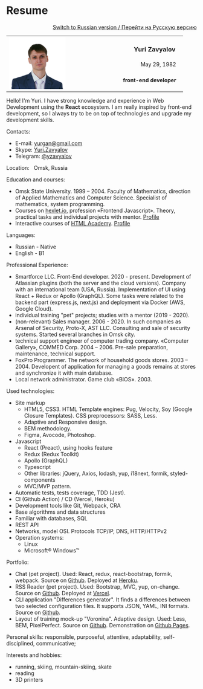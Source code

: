 
# Resume

<p align=right>
  <a href="/README.md">Switch to Russian version / Перейти на Русскую версию</a>
</p>

<table width="100%">
  <col width="25%">
  <col width="25%">
  <col width="50%">
  <tr>
    <td rowspan="3" colspan="2" width="33%">
      <img src="assets/me320-whitebg.png" alt="Photo" width="150">
    </td>
    <td align="right">
      <h3>&nbsp;&nbsp;&nbsp;&nbsp;&nbsp;&nbsp;&nbsp;&nbsp;&nbsp;&nbsp;&nbsp;&nbsp;&nbsp;&nbsp;&nbsp;&nbsp;&nbsp;&nbsp;&nbsp;&nbsp;&nbsp;&nbsp;Yuri Zavyalov&nbsp;&nbsp;&nbsp;</h3>
    </td>
  </tr>
  <tr>
    <td align="right">
      May 29, 1982&nbsp;&nbsp;&nbsp;
    </td>
  </tr>
  <tr>
    <td align="right">
      <h4>front-end developer&nbsp;&nbsp;&nbsp;</h4>
    </td>
  </tr>
</table>

Hello! I'm Yuri. I have strong knowledge and experience in Web Development using the **React** ecosystem.  I am really inspired by front-end development, so I always try to be on top of technologies and upgrade my development skills.

Contacts:
* E-mail: 	[yurgan@gmail.com](mailto:yurgan@gmail.com)
* Skype:			[Yuri.Zavyalov](skype:yuri.zavyalov)
* Telegram: [@yzavyalov](https://telegram.me/yzavyalov)

Location: &nbsp; Omsk, Russia

Education and courses:
* Omsk State University. 1999 – 2004.  Faculty of Mathematics, 
direction of Applied Mathematics and Computer Science. 
Specialist of mathematics, system programming.
* Courses on [hexlet.io](https://hexlet.io), profession «Frontend Javascript». Theory, practical tasks and individual projects with mentor. [Profile](https://ru.hexlet.io/u/yzav)
* Interactive courses of [HTML Academy](https://htmlacademy.ru). [Profile](https://htmlacademy.ru/profile/yz)

Languages:
* Russian - Native
* English - B1 

Professional Experience:
* Smartforce LLC. Front-End developer. 2020 - present. Development of Atlassian plugins (both the server and the cloud versions). Company with an international team (USA, Russia). Implementation of UI using React + Redux or Apollo (GraphQL). Some tasks were related to the backend part (express.js, next.js) and deployment via Docker (AWS, Google Cloud).
* individual training "pet" projects; studies with a mentor (2019 - 2020).
* (non-relevant) Sales manager. 2006 - 2020. In such companies as Arsenal of Security, Proto-X, AST LLC. Consulting and sale of security systems. Started several branches in Omsk city.
* technical support engineer of computer trading company. «Computer Gallery», COMMED Corp. 2004 – 2006. Pre-sale preparation, maintenance, technical support.
* FoxPro Programmer. The network of household goods stores. 2003 – 2004. Developent of application for managing a goods remains at stores and synchronize it with main database.
* Local network administrator. Game club «BIOS». 2003.

Used technologies:
* Site markup
    * HTML5, CSS3. HTML Template engines: Pug, Velocity, Soy (Google Closure Templates). CSS preprocessors: SASS, Less.
    * Adaptive and Responsive design.
    * BEM methodology.
    * Figma, Avocode, Photoshop.
* Javascript
    * React (Preact), using hooks feature
    * Redux (Redux Toolkit)
    * Apollo (GraphQL)
    * Typescript
    * Other libraries: jQuery, Axios, lodash, yup, i18next, formik, styled-components
    * MVC/MVP pattern.
* Automatic tests, tests coverage, TDD (Jest).
* CI (Github Action) / CD (Vercel, Heroku)
* Development tools like Git, Webpack, CRA
* Base algorithms and data structures
* Familiar with databases, SQL
* REST API
* Networks, model OSI. Protocols TCP/IP, DNS, HTTP/HTTPv2
* Operation systems:
    * Linux
    * Microsoft® Windows™

Portfolio:
* Chat (pet project). Used: React, redux, react-bootstrap, formik, webpack. Source on [Github](https://github.com/u-master/frontend-project-lvl4). Deployed at [Heroku](https://slack-u-master.herokuapp.com/).
* RSS Reader (pet project). Used: Bootstrap, MVC, yup, on-change. Source on [Github](https://github.com/u-master/frontend-project-lvl3). Deployed at [Vercel](https://rss-reader.u-master.now.sh/).
* CLI application "Differences generator". It finds a differences between two selected configuration files. It supports JSON, YAML, INI formats. Source on [Github](https://github.com/u-master/frontend-project-lvl2).
* Layout of training mock-up "Voronina". Adaptive design. Used: Less, BEM, PixelPerfect. Source on [Github](https://github.com/u-master/voronina). Demonstration on [Github Pages](https://u-master.github.io/voronina/).

Personal skills: responsible, purposeful, attentive, adaptability, self-disciplined, communicative;

Interests and hobbies: 
* running, skiing, mountain-skiing, skate
* reading
* 3D printers
